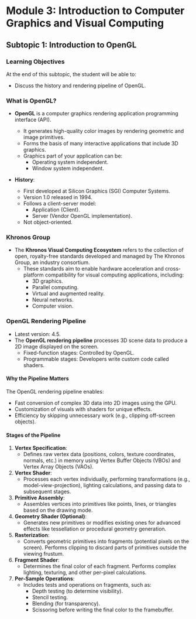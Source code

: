 # Module 3: Introduction to Computer Graphics and Visual Computing

## Subtopic 1: Introduction to OpenGL

### Learning Objectives
At the end of this subtopic, the student will be able to:
- Discuss the history and rendering pipeline of OpenGL.

### What is OpenGL?
- **OpenGL** is a computer graphics rendering application programming interface (API).
  - It generates high-quality color images by rendering geometric and image primitives.
  - Forms the basis of many interactive applications that include 3D graphics.
  - Graphics part of your application can be:
    - Operating system independent.
    - Window system independent.

- **History**:
  - First developed at Silicon Graphics (SGI) Computer Systems.
  - Version 1.0 released in 1994.
  - Follows a client-server model:
    - Application (Client).
    - Server (Vendor OpenGL implementation).
  - Not object-oriented.

### Khronos Group
- The **Khronos Visual Computing Ecosystem** refers to the collection of open, royalty-free standards developed and managed by The Khronos Group, an industry consortium.
  - These standards aim to enable hardware acceleration and cross-platform compatibility for visual computing applications, including:
    - 3D graphics.
    - Parallel computing.
    - Virtual and augmented reality.
    - Neural networks.
    - Computer vision.

### OpenGL Rendering Pipeline
- Latest version: 4.5.
- The **OpenGL rendering pipeline** processes 3D scene data to produce a 2D image displayed on the screen.
  - Fixed-function stages: Controlled by OpenGL.
  - Programmable stages: Developers write custom code called shaders.

#### Why the Pipeline Matters
The OpenGL rendering pipeline enables:
- Fast conversion of complex 3D data into 2D images using the GPU.
- Customization of visuals with shaders for unique effects.
- Efficiency by skipping unnecessary work (e.g., clipping off-screen objects).

#### Stages of the Pipeline
1. **Vertex Specification**:
   - Defines raw vertex data (positions, colors, texture coordinates, normals, etc.) in memory using Vertex Buffer Objects (VBOs) and Vertex Array Objects (VAOs).
2. **Vertex Shader**:
   - Processes each vertex individually, performing transformations (e.g., model-view-projection), lighting calculations, and passing data to subsequent stages.
3. **Primitive Assembly**:
   - Assembles vertices into primitives like points, lines, or triangles based on the drawing mode.
4. **Geometry Shader (Optional)**:
   - Generates new primitives or modifies existing ones for advanced effects like tessellation or procedural geometry generation.
5. **Rasterization**:
   - Converts geometric primitives into fragments (potential pixels on the screen). Performs clipping to discard parts of primitives outside the viewing frustum.
6. **Fragment Shader**:
   - Determines the final color of each fragment. Performs complex lighting, texturing, and other per-pixel calculations.
7. **Per-Sample Operations**:
   - Includes tests and operations on fragments, such as:
     - Depth testing (to determine visibility).
     - Stencil testing.
     - Blending (for transparency).
     - Scissoring before writing the final color to the framebuffer.

